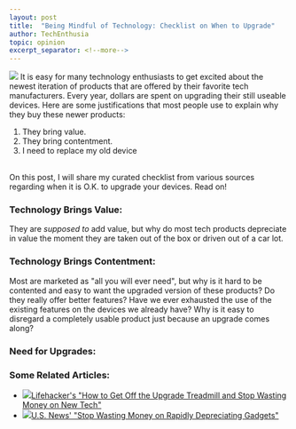 ```yaml
---
layout: post
title:  "Being Mindful of Technology: Checklist on When to Upgrade"
author: TechEnthusia
topic: opinion
excerpt_separator: <!--more-->
---
```


<img class="post-article-images-right-large" src="{{ site.url }}/assets/images/posts_images/balanced.jpg">
It is easy for many technology enthusiasts to get excited about the newest iteration of products that are offered by their favorite tech manufacturers. Every year, dollars are spent on upgrading their still useable devices. Here are some justifications that most people use to explain why they buy these newer products:

1. They bring value.
2. They bring contentment.
3. I need to replace my old device

<br>On this post, I will share my curated checklist from various sources regarding when it is O.K. to upgrade your devices. Read on! 

<!--more-->

### Technology Brings Value:

They are *supposed to* add value, but why do most tech products depreciate in value the moment they are taken out of the box or driven out of a car lot. 

### Technology Brings Contentment:
Most are marketed as "all you will ever need", but why is it hard to be contented and easy to want the upgraded version of these products? Do they really offer better features? Have we ever exhausted the use of the existing features on the devices we already have? Why is it easy to disregard a completely usable product just because an upgrade comes along? 

### Need for Upgrades:

### Some Related Articles:

<ul>
<li class="related-articles"><a href="httpss://lifehacker.com/how-to-get-off-the-upgrade-treadmill-and-stop-wasting-m-5942915" target="_blank"><img class="govisit" src="{{ site.url }}/assets/images/posts_images/govisit.png">Lifehacker's "How to Get Off the Upgrade Treadmill and Stop Wasting Money on New Tech"</a></li>
    <li class="related-articles"><a href="httpss://money.usnews.com/money/personal-finance/saving-and-budgeting/articles/2017-09-13/stop-wasting-money-on-rapidly-depreciating-gadgets"><img class="govisit" src="{{ site.url }}/assets/images/posts_images/govisit.png">U.S. News' "Stop Wasting Money on Rapidly Depreciating Gadgets"</a></li></ul>
